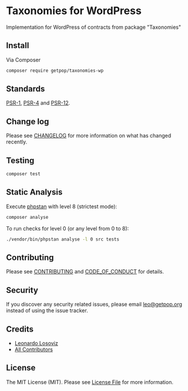 # Taxonomies for WordPress

<!--
[![Latest Version on Packagist][ico-version]][link-packagist]
[![Software License][ico-license]](LICENSE.md)
[![Build Status][ico-travis]][link-travis]
[![Coverage Status][ico-scrutinizer]][link-scrutinizer]
[![Quality Score][ico-code-quality]][link-code-quality]
[![Total Downloads][ico-downloads]][link-downloads]
-->

Implementation for WordPress of contracts from package "Taxonomies"

## Install

Via Composer

``` bash
composer require getpop/taxonomies-wp
```

<!--
## Usage

``` php
```
-->

## Standards

[PSR-1](https://www.php-fig.org/psr/psr-1), [PSR-4](https://www.php-fig.org/psr/psr-4) and [PSR-12](https://www.php-fig.org/psr/psr-12).

## Change log

Please see [CHANGELOG](CHANGELOG.md) for more information on what has changed recently.

## Testing

``` bash
composer test
```

## Static Analysis

Execute [phpstan](https://github.com/phpstan/phpstan) with level 8 (strictest mode):

``` bash
composer analyse
```

To run checks for level 0 (or any level from 0 to 8):

``` bash
./vendor/bin/phpstan analyse -l 0 src tests
```

## Contributing

Please see [CONTRIBUTING](CONTRIBUTING.md) and [CODE_OF_CONDUCT](CODE_OF_CONDUCT.md) for details.

## Security

If you discover any security related issues, please email leo@getpop.org instead of using the issue tracker.

## Credits

- [Leonardo Losoviz][link-author]
- [All Contributors][link-contributors]

## License

The MIT License (MIT). Please see [License File](LICENSE.md) for more information.

[ico-version]: https://img.shields.io/packagist/v/getpop/taxonomies-wp.svg?style=flat-square
[ico-license]: https://img.shields.io/badge/license-MIT-brightgreen.svg?style=flat-square
[ico-travis]: https://img.shields.io/travis/getpop/taxonomies-wp/master.svg?style=flat-square
[ico-scrutinizer]: https://img.shields.io/scrutinizer/coverage/g/getpop/taxonomies-wp.svg?style=flat-square
[ico-code-quality]: https://img.shields.io/scrutinizer/g/getpop/taxonomies-wp.svg?style=flat-square
[ico-downloads]: https://img.shields.io/packagist/dt/getpop/taxonomies-wp.svg?style=flat-square

[link-packagist]: https://packagist.org/packages/getpop/taxonomies-wp
[link-travis]: https://travis-ci.org/getpop/taxonomies-wp
[link-scrutinizer]: https://scrutinizer-ci.com/g/getpop/taxonomies-wp/code-structure
[link-code-quality]: https://scrutinizer-ci.com/g/getpop/taxonomies-wp
[link-downloads]: https://packagist.org/packages/getpop/taxonomies-wp
[link-author]: https://github.com/leoloso
[link-contributors]: ../../contributors
